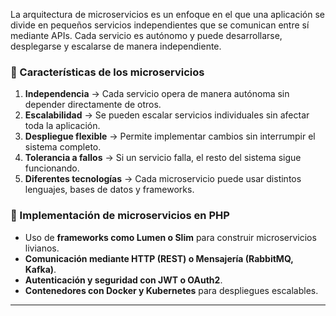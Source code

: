 


La arquitectura de microservicios es un enfoque en el que una aplicación se divide en pequeños servicios independientes que se comunican entre sí mediante APIs. Cada servicio es autónomo y puede desarrollarse, desplegarse y escalarse de manera independiente.

### 📌 Características de los microservicios

1. **Independencia** → Cada servicio opera de manera autónoma sin depender directamente de otros.
2. **Escalabilidad** → Se pueden escalar servicios individuales sin afectar toda la aplicación.
3. **Despliegue flexible** → Permite implementar cambios sin interrumpir el sistema completo.
4. **Tolerancia a fallos** → Si un servicio falla, el resto del sistema sigue funcionando.
5. **Diferentes tecnologías** → Cada microservicio puede usar distintos lenguajes, bases de datos y frameworks.

### 📌 Implementación de microservicios en PHP

- Uso de **frameworks como Lumen o Slim** para construir microservicios livianos.
- **Comunicación mediante HTTP (REST) o Mensajería (RabbitMQ, Kafka)**.
- **Autenticación y seguridad con JWT o OAuth2**.
- **Contenedores con Docker y Kubernetes** para despliegues escalables.

---